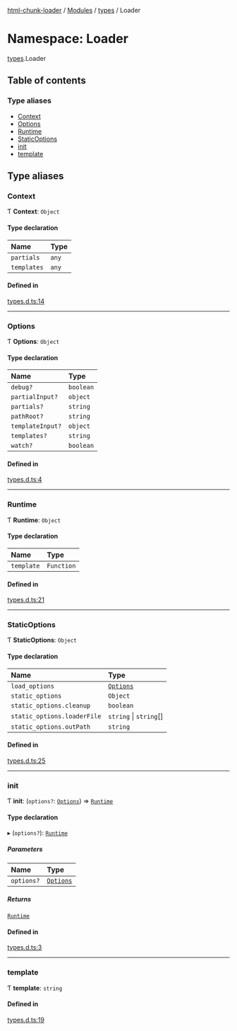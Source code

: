 [html-chunk-loader](../README.md) / [Modules](../modules.md) / [types](types.md) / Loader

# Namespace: Loader

[types](types.md).Loader

## Table of contents

### Type aliases

- [Context](types.Loader.md#context)
- [Options](types.Loader.md#options)
- [Runtime](types.Loader.md#runtime)
- [StaticOptions](types.Loader.md#staticoptions)
- [init](types.Loader.md#init)
- [template](types.Loader.md#template)

## Type aliases

### Context

Ƭ **Context**: `Object`

#### Type declaration

| Name | Type |
| :------ | :------ |
| `partials` | `any` |
| `templates` | `any` |

#### Defined in

[types.d.ts:14](https://github.com/abschill/html-chunk-loader/blob/3e38031/lib/types.d.ts#L14)

___

### Options

Ƭ **Options**: `Object`

#### Type declaration

| Name | Type |
| :------ | :------ |
| `debug?` | `boolean` |
| `partialInput?` | `object` |
| `partials?` | `string` |
| `pathRoot?` | `string` |
| `templateInput?` | `object` |
| `templates?` | `string` |
| `watch?` | `boolean` |

#### Defined in

[types.d.ts:4](https://github.com/abschill/html-chunk-loader/blob/3e38031/lib/types.d.ts#L4)

___

### Runtime

Ƭ **Runtime**: `Object`

#### Type declaration

| Name | Type |
| :------ | :------ |
| `template` | `Function` |

#### Defined in

[types.d.ts:21](https://github.com/abschill/html-chunk-loader/blob/3e38031/lib/types.d.ts#L21)

___

### StaticOptions

Ƭ **StaticOptions**: `Object`

#### Type declaration

| Name | Type |
| :------ | :------ |
| `load_options` | [`Options`](types.Loader.md#options) |
| `static_options` | `Object` |
| `static_options.cleanup` | `boolean` |
| `static_options.loaderFile` | `string` \| `string`[] |
| `static_options.outPath` | `string` |

#### Defined in

[types.d.ts:25](https://github.com/abschill/html-chunk-loader/blob/3e38031/lib/types.d.ts#L25)

___

### init

Ƭ **init**: (`options?`: [`Options`](types.Loader.md#options)) => [`Runtime`](types.Loader.md#runtime)

#### Type declaration

▸ (`options?`): [`Runtime`](types.Loader.md#runtime)

##### Parameters

| Name | Type |
| :------ | :------ |
| `options?` | [`Options`](types.Loader.md#options) |

##### Returns

[`Runtime`](types.Loader.md#runtime)

#### Defined in

[types.d.ts:3](https://github.com/abschill/html-chunk-loader/blob/3e38031/lib/types.d.ts#L3)

___

### template

Ƭ **template**: `string`

#### Defined in

[types.d.ts:19](https://github.com/abschill/html-chunk-loader/blob/3e38031/lib/types.d.ts#L19)
